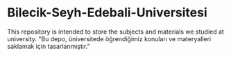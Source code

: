 # Bilecik-Seyh-Edebali-Universitesi
This repository is intended to store the subjects and materials we studied at university.
"Bu depo, üniversitede öğrendiğimiz konuları ve materyalleri saklamak için tasarlanmıştır."
